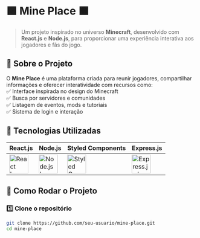 # 🟩 Mine Place 🟫

> Um projeto inspirado no universo **Minecraft**, desenvolvido com **React.js** e **Node.js**, para proporcionar uma experiência interativa aos jogadores e fãs do jogo.

## 📌 Sobre o Projeto  
O **Mine Place** é uma plataforma criada para reunir jogadores, compartilhar informações e oferecer interatividade com recursos como:  
✅ Interface inspirada no design do Minecraft  
✅ Busca por servidores e comunidades  
✅ Listagem de eventos, mods e tutoriais  
✅ Sistema de login e interação  

## 🚀 Tecnologias Utilizadas  
| **React.js** | **Node.js** | **Styled Components** | **Express.js** |
|-------------|------------|----------------------|---------------|
| <img src="https://cdn.jsdelivr.net/gh/devicons/devicon/icons/react/react-original.svg" height="50" alt="React logo"> | <img src="https://cdn.jsdelivr.net/gh/devicons/devicon/icons/nodejs/nodejs-original.svg" height="50" alt="Node.js logo"> | <img src="https://cdn.jsdelivr.net/gh/devicons/devicon/icons/styledcomponents/styledcomponents-original.svg" height="50" alt="Styled Components logo"> | <img src="https://cdn.jsdelivr.net/gh/devicons/devicon/icons/express/express-original.svg" height="50" alt="Express.js logo"> |

## 🔧 Como Rodar o Projeto  

### 1️⃣ Clone o repositório  
```bash
git clone https://github.com/seu-usuario/mine-place.git
cd mine-place
